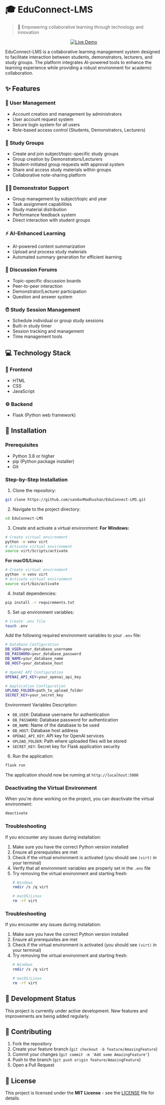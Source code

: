 # 🎓 EduConnect-LMS

> 🌟 Empowering collaborative learning through technology and innovation

<div align="center">

[![Live Demo](https://img.shields.io/badge/✨_Live_Demo-Click_Here-2ea44f?style=for-the-badge)](https://educonnect-lms.onrender.com/)

</div>

EduConnect-LMS is a collaborative learning management system designed to facilitate interaction between students, demonstrators, lecturers, and study groups. The platform integrates AI-powered tools to enhance the learning experience while providing a robust environment for academic collaboration.

## ✨ Features

### 👥 User Management
- Account creation and management by administrators
- User account request system
- Secure login system for all users
- Role-based access control (Students, Demonstrators, Lecturers)

### 👥 Study Groups
- Create and join subject/topic-specific study groups
- Group creation by Demonstrators/Lecturers
- Student-initiated group requests with approval system
- Share and access study materials within groups
- Collaborative note-sharing platform

### 👨‍🏫 Demonstrator Support
- Group management by subject/topic and year
- Task assignment capabilities
- Study material distribution
- Performance feedback system
- Direct interaction with student groups

### ⚡ AI-Enhanced Learning
- AI-powered content summarization
- Upload and process study materials
- Automated summary generation for efficient learning

### 💬 Discussion Forums
- Topic-specific discussion boards
- Peer-to-peer interaction
- Demonstrator/Lecturer participation
- Question and answer system

### ⏰ Study Session Management
- Schedule individual or group study sessions
- Built-in study timer
- Session tracking and management
- Time management tools

## 💻 Technology Stack

### 🎨 Frontend
- HTML
- CSS
- JavaScript

### ⚙️ Backend
- Flask (Python web framework)

## 🚀 Installation

### Prerequisites
- Python 3.8 or higher
- pip (Python package installer)
- Git

### Step-by-Step Installation

1. Clone the repository:
```bash
git clone https://github.com/sandunMadhushan/EduConnect-LMS.git
```

2. Navigate to the project directory:
```bash
cd EduConnect-LMS
```

3. Create and activate a virtual environment:
**For Windows:**
```bash
# Create virtual environment
python -m venv virt
# Activate virtual environment
source virt/Scripts/activate
```

**For macOS/Linux:**
```bash
# Create virtual environment
python -m venv virt
# Activate virtual environment
source virt/bin/activate
```

4. Install dependencies:
```bash
pip install -r requirements.txt
```

5. Set up environment variables:
```bash
# Create .env file
touch .env
```

Add the following required environment variables to your `.env` file:
```bash
# Database Configuration
DB_USER=your_database_username
DB_PASSWORD=your_database_password
DB_NAME=your_database_name
DB_HOST=your_database_host

# OpenAI API Configuration
OPENAI_API_KEY=your_openai_api_key

# Application Configuration
UPLOAD_FOLDER=path_to_upload_folder
SECRET_KEY=your_secret_key
```

Environment Variables Description:
- `DB_USER`: Database username for authentication
- `DB_PASSWORD`: Database password for authentication
- `DB_NAME`: Name of the database to be used
- `DB_HOST`: Database host address
- `OPENAI_API_KEY`: API key for OpenAI services
- `UPLOAD_FOLDER`: Path where uploaded files will be stored
- `SECRET_KEY`: Secret key for Flask application security

6. Run the application:
```bash
flask run
```

The application should now be running at `http://localhost:5000`

### Deactivating the Virtual Environment
When you're done working on the project, you can deactivate the virtual environment:
```bash
deactivate
```

### Troubleshooting
If you encounter any issues during installation:
1. Make sure you have the correct Python version installed
2. Ensure all prerequisites are met
3. Check if the virtual environment is activated (you should see `(virt)` in your terminal)
4. Verify that all environment variables are properly set in the `.env` file
5. Try removing the virtual environment and starting fresh:
   ```bash
   # Windows
   rmdir /s /q virt
   
   # macOS/Linux
   rm -rf virt
   ```

### Troubleshooting

If you encounter any issues during installation:

1. Make sure you have the correct Python version installed
2. Ensure all prerequisites are met
3. Check if the virtual environment is activated (you should see `(virt)` in your terminal)
4. Try removing the virtual environment and starting fresh:
   ```bash
   # Windows
   rmdir /s /q virt
   
   # macOS/Linux
   rm -rf virt
   ```

## 🔄 Development Status

This project is currently under active development. New features and improvements are being added regularly.

## 📩 Contributing

1. Fork the repository
2. Create your feature branch (`git checkout -b feature/AmazingFeature`)
3. Commit your changes (`git commit -m 'Add some AmazingFeature'`)
4. Push to the branch (`git push origin feature/AmazingFeature`)
5. Open a Pull Request

## 📜 License

This project is licensed under the **MIT License** - see the [LICENSE](LICENSE) file for details.
